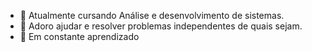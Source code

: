 - 🔭  Atualmente cursando Análise e desenvolvimento de sistemas.
- 🧩 Adoro ajudar e resolver problemas independentes de quais sejam.
- 🌱 Em constante aprendizado

<!---
andersongulartew/andersongulartew is a ✨ special ✨ repository because its `README.md` (this file) appears on your GitHub profile.
You can click the Preview link to take a look at your changes.
--->

